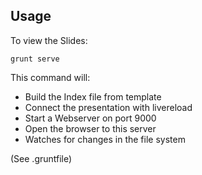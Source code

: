 ##  Usage

To view the Slides:

    grunt serve

This command will: <!-- .element: class="fragment" -->
 + Build the Index file from template <!-- .element: class="fragment" -->
 + Connect the presentation with livereload <!-- .element: class="fragment" -->
 + Start a Webserver on port 9000 <!-- .element: class="fragment" -->
 + Open the browser to this server <!-- .element: class="fragment" -->
 + Watches for changes in the file system <!-- .element: class="fragment" -->

(See .gruntfile) <!-- .element: class="fragment" -->
